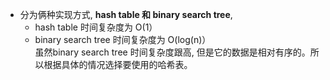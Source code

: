 - 分为俩种实现方式, **hash table **和** binary search tree**, 
    - hash table 时间复杂度为 O(1） 
    - binary search tree 时间复杂度为 O(log(n)）  
虽然binary search tree 时间复杂度跟高, 但是它的数据是相对有序的。所以根据具体的情况选择要使用的哈希表。

